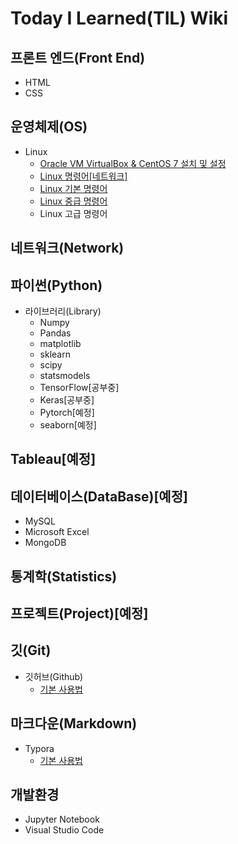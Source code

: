 # Today I Learned(TIL) Wiki

## 프론트 엔드(Front End)
- HTML
- CSS

## 운영체제(OS)
- Linux
  - [Oracle VM VirtualBox & CentOS 7 설치 및 설정](https://github.com/BaeJjangE/TIL/blob/master/Linux/%EA%B0%80%EC%83%81%EB%A8%B8%EC%8B%A0(Oracle%20VM%20VirtualBox)%20%26%20CentOS%207%20%EC%84%A4%EC%B9%98%20%EB%B0%8F%20%EC%84%A4%EC%A0%95.md)
  - [Linux 명령어[네트워크]](https://github.com/BaeJjangE/TIL/blob/master/Linux/Linux%20%EB%AA%85%EB%A0%B9%EC%96%B4%5B%EB%84%A4%ED%8A%B8%EC%9B%8C%ED%81%AC%5D.md)
  - [Linux 기본 명령어](https://github.com/BaeJjangE/TIL/blob/master/Linux/Linux%20%EA%B8%B0%EB%B3%B8%20%EB%AA%85%EB%A0%B9%EC%96%B4.md)
  - [Linux 중급 명령어](https://github.com/BaeJjangE/TIL/blob/master/Linux/Linux%20%EC%A4%91%EA%B8%89%20%EB%AA%85%EB%A0%B9%EC%96%B4.md)
  - Linux 고급 명령어


## 네트워크(Network)

## 파이썬(Python)
- 라이브러리(Library)
  - Numpy
  - Pandas
  - matplotlib
  - sklearn
  - scipy
  - statsmodels
  - TensorFlow[공부중]
  - Keras[공부중]
  - Pytorch[예정]
  - seaborn[예정]
  
## Tableau[예정]

## 데이터베이스(DataBase)[예정]
- MySQL
- Microsoft Excel
- MongoDB

## 통계학(Statistics)

## 프로젝트(Project)[예정]

## 깃(Git)
- 깃허브(Github)
  - [기본 사용법](https://github.com/BaeJjangE/TIL/blob/master/Git%26Github/Git_Github%20%EA%B8%B0%EB%B3%B8%20%EC%82%AC%EC%9A%A9%EB%B2%95.md)

## 마크다운(Markdown)
- Typora
  - [기본 사용법](https://github.com/BaeJjangE/TIL/blob/master/Markdown/%EB%A7%88%ED%81%AC%EB%8B%A4%EC%9A%B4%20%EA%B8%B0%EB%B3%B8%EC%82%AC%EC%9A%A9%EB%B2%95.md)
## 개발환경
- Jupyter Notebook
- Visual Studio Code


